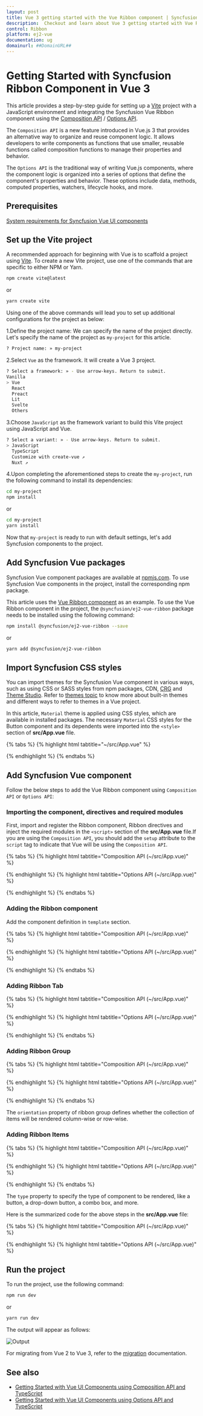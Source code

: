 ```yaml
---
layout: post
title: Vue 3 getting started with the Vue Ribbon component | Syncfusion
description:  Checkout and learn about Vue 3 getting started with Vue Ribbon component of Syncfusion Essential JS 2 and more.
control: Ribbon
platform: ej2-vue
documentation: ug
domainurl: ##DomainURL##
---
```


# Getting Started with Syncfusion Ribbon Component in Vue 3

This article provides a step-by-step guide for setting up a [Vite](https://vitejs.dev/) project with a JavaScript environment and integrating the Syncfusion Vue Ribbon component using the [Composition API](https://vuejs.org/guide/introduction.html#composition-api) / [Options API](https://vuejs.org/guide/introduction.html#options-api).

The `Composition API` is a new feature introduced in Vue.js 3 that provides an alternative way to organize and reuse component logic. It allows developers to write components as functions that use smaller, reusable functions called composition functions to manage their properties and behavior.

The `Options API` is the traditional way of writing Vue.js components, where the component logic is organized into a series of options that define the component's properties and behavior. These options include data, methods, computed properties, watchers, lifecycle hooks, and more.

## Prerequisites

[System requirements for Syncfusion Vue UI components](https://ej2.syncfusion.com/vue/documentation/system-requirements/)

## Set up the Vite project

A recommended approach for beginning with Vue is to scaffold a project using [Vite](https://vitejs.dev/). To create a new Vite project, use one of the commands that are specific to either NPM or Yarn.

```bash
npm create vite@latest
```

or

```bash
yarn create vite
```

Using one of the above commands will lead you to set up additional configurations for the project as below:

1.Define the project name: We can specify the name of the project directly. Let's specify the name of the project as `my-project` for this article.

```bash
? Project name: » my-project
```

2.Select `Vue` as the framework. It will create a Vue 3 project.

```bash
? Select a framework: » - Use arrow-keys. Return to submit.
Vanilla
> Vue
  React
  Preact
  Lit
  Svelte
  Others
```

3.Choose `JavaScript` as the framework variant to build this Vite project using JavaScript and Vue.

```bash
? Select a variant: » - Use arrow-keys. Return to submit.
> JavaScript
  TypeScript
  Customize with create-vue ↗
  Nuxt ↗
```

4.Upon completing the aforementioned steps to create the `my-project`, run the following command to install its dependencies:

```bash
cd my-project
npm install
```

or

```bash
cd my-project
yarn install
```

Now that `my-project` is ready to run with default settings, let's add Syncfusion components to the project.

## Add Syncfusion Vue packages

Syncfusion Vue component packages are available at [npmjs.com](https://www.npmjs.com/search?q=ej2-vue). To use Syncfusion Vue components in the project, install the corresponding npm package.

This article uses the [Vue Ribbon component](https://www.syncfusion.com/vue-components/vue-ribbon) as an example. To use the Vue Ribbon component in the project, the `@syncfusion/ej2-vue-ribbon` package needs to be installed using the following command:

```bash
npm install @syncfusion/ej2-vue-ribbon --save
```

or

```bash
yarn add @syncfusion/ej2-vue-ribbon
```

## Import Syncfusion CSS styles

You can import themes for the Syncfusion Vue component in various ways, such as using CSS or SASS styles from npm packages, CDN, [CRG](https://ej2.syncfusion.com/javascript/documentation/common/custom-resource-generator/) and [Theme Studio](https://ej2.syncfusion.com/vue/documentation/appearance/theme-studio/). Refer to [themes topic](https://ej2.syncfusion.com/vue/documentation/appearance/theme/) to know more about built-in themes and different ways to refer to themes in a Vue project.

In this article, `Material` theme is applied using CSS styles, which are available in installed packages. The necessary `Material` CSS styles for the Button component and its dependents were imported into the `<style>` section of **src/App.vue** file.

{% tabs %}
{% highlight html tabtitle="~/src/App.vue" %}

<style>
  @import "../node_modules/@syncfusion/ej2-base/styles/material.css";
  @import "../node_modules/@syncfusion/ej2-buttons/styles/material.css";  
  @import "../node_modules/@syncfusion/ej2-popups/styles/material.css";
  @import "../node_modules/@syncfusion/ej2-splitbuttons/styles/material.css";
  @import "../node_modules/@syncfusion/ej2-inputs/styles/material.css";
  @import "../node_modules/@syncfusion/ej2-lists/styles/material.css";
  @import "../node_modules/@syncfusion/ej2-dropdowns/styles/material.css";
  @import "../node_modules/@syncfusion/ej2-navigations/styles/material.css";
  @import "../node_modules/@syncfusion/ej2-vue-ribbon/styles/material.css";
</style>

{% endhighlight %}
{% endtabs %}

## Add Syncfusion Vue component

Follow the below steps to add the Vue Ribbon component using `Composition API` or `Options API`:

### Importing the component, directives and required modules

First, import and register the Ribbon component, Ribbon directives and inject the required modules in the `<script>` section of the **src/App.vue** file.If you are using the `Composition API`, you should add the `setup` attribute to the `script` tag to indicate that Vue will be using the `Composition API`.

{% tabs %}
{% highlight html tabtitle="Composition API (~/src/App.vue)" %}

<script setup> 
  //Component, Directives registeration
  import { RibbonComponent as EjsRibbon, RibbonGroupDirective as ERibbonGroup, RibbonGroupsDirective as ERibbonGroups, RibbonCollectionsDirective as ERibbonCollections, RibbonCollectionDirective as ERibbonCollection, RibbonItemsDirective as ERibbonItems, RibbonItemDirective as ERibbonItems, RibbonTabsDirective as ERibbonTabs, RibbonTabDirective as ERibbonTab, RibbonFileMenu, RibbonColorPicker } from "@syncfusion/ej2-vue-ribbon";
  import { provide } from "vue";
  const ribbon = [RibbonFileMenu, RibbonColorPicker];
  provide('ribbon', ribbon);
</script> 

{% endhighlight %}
{% highlight html tabtitle="Options API (~/src/App.vue)" %}

<script> 
  import { RibbonComponent, RibbonGroupDirective, RibbonGroupsDirective, RibbonCollectionsDirective, RibbonCollectionDirective, RibbonItemsDirective, RibbonItemDirective, RibbonTabsDirective, RibbonTabDirective,RibbonFileMenu, RibbonColorPicker } from "@syncfusion/ej2-vue-ribbon";
    //Component, Directives registeration
  export default {
      components: {
        'ejs-ribbon' : RibbonComponent,
        'e-ribbon-tabs': RibbonTabsDirective,
        'e-ribbon-tab': RibbonTabDirective,
        'e-ribbon-groups': RibbonGroupsDirective,
        'e-ribbon-group': RibbonGroupDirective,
        'e-ribbon-collections': RibbonCollectionsDirective,
        'e-ribbon-collection': RibbonCollectionDirective,
        'e-ribbon-items': RibbonItemsDirective,
        'e-ribbon-item': RibbonItemDirective
      },
      provide: {
      ribbon: [RibbonFileMenu, RibbonColorPicker]
    }
  }
</script> 

{% endhighlight %}
{% endtabs %}

### Adding the Ribbon component

Add the component definition in `template` section.

{% tabs %}
{% highlight html tabtitle="Composition API (~/src/App.vue)" %}

<template>
  <ejs-ribbon id="ribbon"></ejs-ribbon>
</template>

<script setup>
  import { RibbonComponent as EjsRibbon} from "@syncfusion/ej2-vue-ribbon";
</script>
<style>
  @import "../node_modules/@syncfusion/ej2-base/styles/material.css";
  @import "../node_modules/@syncfusion/ej2-buttons/styles/material.css";  
  @import "../node_modules/@syncfusion/ej2-popups/styles/material.css";
  @import "../node_modules/@syncfusion/ej2-splitbuttons/styles/material.css";
  @import "../node_modules/@syncfusion/ej2-inputs/styles/material.css";
  @import "../node_modules/@syncfusion/ej2-lists/styles/material.css";
  @import "../node_modules/@syncfusion/ej2-dropdowns/styles/material.css";
  @import "../node_modules/@syncfusion/ej2-navigations/styles/material.css";
  @import "../node_modules/@syncfusion/ej2-vue-ribbon/styles/material.css";
</style>
{% endhighlight %}
{% highlight html tabtitle="Options API (~/src/App.vue)" %}

<template>
  <ejs-ribbon id="ribbon"></ejs-ribbon>
</template>

<script>
  import { RibbonComponent } from "@syncfusion/ej2-vue-ribbon";
  export default {
    components: {
      "ejs-ribbon": RibbonComponent
    }
  }
</script>
<style>
  @import "../node_modules/@syncfusion/ej2-base/styles/material.css";
  @import "../node_modules/@syncfusion/ej2-buttons/styles/material.css";  
  @import "../node_modules/@syncfusion/ej2-popups/styles/material.css";
  @import "../node_modules/@syncfusion/ej2-splitbuttons/styles/material.css";
  @import "../node_modules/@syncfusion/ej2-inputs/styles/material.css";
  @import "../node_modules/@syncfusion/ej2-lists/styles/material.css";
  @import "../node_modules/@syncfusion/ej2-dropdowns/styles/material.css";
  @import "../node_modules/@syncfusion/ej2-navigations/styles/material.css";
  @import "../node_modules/@syncfusion/ej2-vue-ribbon/styles/material.css";
</style>

{% endhighlight %}
{% endtabs %}

### Adding Ribbon Tab

{% tabs %}
{% highlight html tabtitle="Composition API (~/src/App.vue)" %}
<template>
  <ejs-ribbon id="ribbon">
    <e-ribbon-tabs>
      <e-ribbon-tab header="Home"></e-ribbon-tab>
    </e-ribbon-tabs>
  </ejs-ribbon>
</template>

<script setup>
  import { RibbonComponent as EjsRibbon, RibbonTabsDirective as ERibbonTabs, RibbonTabDirective as ERibbonTab } from "@syncfusion/ej2-vue-ribbon";
</script>
<style>
  @import "../node_modules/@syncfusion/ej2-base/styles/material.css";
  @import "../node_modules/@syncfusion/ej2-buttons/styles/material.css";  
  @import "../node_modules/@syncfusion/ej2-popups/styles/material.css";
  @import "../node_modules/@syncfusion/ej2-splitbuttons/styles/material.css";
  @import "../node_modules/@syncfusion/ej2-inputs/styles/material.css";
  @import "../node_modules/@syncfusion/ej2-lists/styles/material.css";
  @import "../node_modules/@syncfusion/ej2-dropdowns/styles/material.css";
  @import "../node_modules/@syncfusion/ej2-navigations/styles/material.css";
  @import "../node_modules/@syncfusion/ej2-vue-ribbon/styles/material.css";
</style>
{% endhighlight %}
{% highlight html tabtitle="Options API (~/src/App.vue)" %}

<template>
  <ejs-ribbon id="ribbon">
    <e-ribbon-tabs>
      <e-ribbon-tab header="Home"></e-ribbon-tab>
    </e-ribbon-tabs>
  </ejs-ribbon>
</template>

<script>
  import { RibbonComponent, RibbonTabsDirective, RibbonTabDirective } from "@syncfusion/ej2-vue-ribbon";
  export default {
    components: {
      "ejs-ribbon": RibbonComponent,
      'e-ribbon-tabs': RibbonTabsDirective,
      'e-ribbon-tab': RibbonTabDirective
    }
  }
</script>
<style>
  @import "../node_modules/@syncfusion/ej2-base/styles/material.css";
  @import "../node_modules/@syncfusion/ej2-buttons/styles/material.css";  
  @import "../node_modules/@syncfusion/ej2-popups/styles/material.css";
  @import "../node_modules/@syncfusion/ej2-splitbuttons/styles/material.css";
  @import "../node_modules/@syncfusion/ej2-inputs/styles/material.css";
  @import "../node_modules/@syncfusion/ej2-lists/styles/material.css";
  @import "../node_modules/@syncfusion/ej2-dropdowns/styles/material.css";
  @import "../node_modules/@syncfusion/ej2-navigations/styles/material.css";
  @import "../node_modules/@syncfusion/ej2-vue-ribbon/styles/material.css";
</style>

{% endhighlight %}
{% endtabs %}

### Adding Ribbon Group

{% tabs %}
{% highlight html tabtitle="Composition API (~/src/App.vue)" %}

<template>
  <ejs-ribbon id="ribbon">
    <e-ribbon-tabs>
      <e-ribbon-tab header="Home">
        <e-ribbon-groups>
          <e-ribbon-group header="Clipboard" orientation="Row"></e-ribbon-group>
        </e-ribbon-groups>
      </e-ribbon-tab>
    </e-ribbon-tabs>
  </ejs-ribbon>
</template>

<script setup>
  import { RibbonComponent as EjsRibbon, RibbonTabsDirective as EjsTabs, RibbonTabDirective as EjsTab, RibbonGroupDirective as EjsRibbonGroup, RibbonGroupsDirective as EjsRibbonGroups } from "@syncfusion/ej2-vue-ribbon";
</script>
<style>
  @import "../node_modules/@syncfusion/ej2-base/styles/material.css";
  @import "../node_modules/@syncfusion/ej2-buttons/styles/material.css";  
  @import "../node_modules/@syncfusion/ej2-popups/styles/material.css";
  @import "../node_modules/@syncfusion/ej2-splitbuttons/styles/material.css";
  @import "../node_modules/@syncfusion/ej2-inputs/styles/material.css";
  @import "../node_modules/@syncfusion/ej2-lists/styles/material.css";
  @import "../node_modules/@syncfusion/ej2-dropdowns/styles/material.css";
  @import "../node_modules/@syncfusion/ej2-navigations/styles/material.css";
  @import "../node_modules/@syncfusion/ej2-vue-ribbon/styles/material.css";
</style>

{% endhighlight %}
{% highlight html tabtitle="Options API (~/src/App.vue)" %}

<template>
  <ejs-ribbon id="ribbon">
    <e-ribbon-tabs>
      <e-ribbon-tab header="Home">
        <e-ribbon-groups>
          <e-ribbon-group header="Clipboard" orientation="Row"></e-ribbon-group>
        </e-ribbon-groups>
      </e-ribbon-tab>
    </e-ribbon-tabs>
  </ejs-ribbon>
</template>

<script>
  import { RibbonComponent, RibbonTabsDirective, RibbonTabDirective, RibbonGroupDirective, RibbonGroupsDirective } from "@syncfusion/ej2-vue-ribbon";
  export default {
    components: {
      "ejs-ribbon": RibbonComponent,
      'e-ribbon-tabs': RibbonTabsDirective,
      'e-ribbon-tab': RibbonTabDirective,
      'e-ribbon-groups': RibbonGroupsDirective,
      'e-ribbon-group': RibbonGroupDirective
    }
  }
</script>
<style>
  @import "../node_modules/@syncfusion/ej2-base/styles/material.css";
  @import "../node_modules/@syncfusion/ej2-buttons/styles/material.css";  
  @import "../node_modules/@syncfusion/ej2-popups/styles/material.css";
  @import "../node_modules/@syncfusion/ej2-splitbuttons/styles/material.css";
  @import "../node_modules/@syncfusion/ej2-inputs/styles/material.css";
  @import "../node_modules/@syncfusion/ej2-lists/styles/material.css";
  @import "../node_modules/@syncfusion/ej2-dropdowns/styles/material.css";
  @import "../node_modules/@syncfusion/ej2-navigations/styles/material.css";
  @import "../node_modules/@syncfusion/ej2-vue-ribbon/styles/material.css";
</style>

{% endhighlight %}
{% endtabs %}

The `orientation` property of ribbon group defines whether the collection of items will be rendered column-wise or row-wise.

### Adding Ribbon Items

{% tabs %}
{% highlight html tabtitle="Composition API (~/src/App.vue)" %}

<template>
  <ejs-ribbon id="ribbon">
    <e-ribbon-tabs>
      <e-ribbon-tab header="Home">
        <e-ribbon-groups>
          <e-ribbon-group header="Clipboard" orientation="Column">
            <e-ribbon-collections>
              <e-ribbon-collection id="paste-collection">
                <e-ribbon-items>
                  <e-ribbon-item type="SplitButton" :splitButtonSettings="pasteSettings"></e-ribbon-item>
                </e-ribbon-items>
              </e-ribbon-collection>
              <e-ribbon-collection id="cutcopy-collection">
                <e-ribbon-items>
                  <e-ribbon-item type="Button" :buttonSettings="cutButton"></e-ribbon-item>
                  <e-ribbon-item type="Button" :buttonSettings="copyButton"></e-ribbon-item>
                </e-ribbon-items>
              </e-ribbon-collection>
            </e-ribbon-collections>
          </e-ribbon-group>
        </e-ribbon-groups>
      </e-ribbon-tab>
    </e-ribbon-tabs>
  </ejs-ribbon>
</template>

<script setup>
  import { RibbonComponent as EjsRibbon, RibbonTabsDirective as ERibbonTabs, RibbonTabDirective as ERibbonTab, RibbonGroupDirective as ERibbonGroup, RibbonGroupsDirective as ERibbonGroups, RibbonCollectionsDirective as ERibbonCollections, RibbonCollectionDirective as ERibbonCollection, RibbonItemsDirective as ERibbonItems, RibbonItemDirective as ERibbonItem } from "@syncfusion/ej2-vue-ribbon";

  const pasteSettings = { 
    iconCss: "e-icons e-paste", content: "Paste",
    items: [{ text: "Keep Source Format" },
    { text: "Merge format" },
    { text: "Keep text only" }]
  }

  const cutButton = { iconCss: "e-icons e-cut", content: "Cut" }
  const copyButton = { iconCss: "e-icons e-copy", content: "Copy" }
  
</script>
<style>
  @import "../node_modules/@syncfusion/ej2-base/styles/material.css";
  @import "../node_modules/@syncfusion/ej2-buttons/styles/material.css";  
  @import "../node_modules/@syncfusion/ej2-popups/styles/material.css";
  @import "../node_modules/@syncfusion/ej2-splitbuttons/styles/material.css";
  @import "../node_modules/@syncfusion/ej2-inputs/styles/material.css";
  @import "../node_modules/@syncfusion/ej2-lists/styles/material.css";
  @import "../node_modules/@syncfusion/ej2-dropdowns/styles/material.css";
  @import "../node_modules/@syncfusion/ej2-navigations/styles/material.css";
  @import "../node_modules/@syncfusion/ej2-vue-ribbon/styles/material.css";
</style>

{% endhighlight %}
{% highlight html tabtitle="Options API (~/src/App.vue)" %}

<template>
  <ejs-ribbon id="ribbon">
    <e-ribbon-tabs>
      <e-ribbon-tab header="Home">
        <e-ribbon-groups>
          <e-ribbon-group header="Clipboard" orientation="Column">
            <e-ribbon-collections>
              <e-ribbon-collection id="paste-collection">
                <e-ribbon-items>
                  <e-ribbon-item type="SplitButton" :splitButtonSettings="pasteSettings"></e-ribbon-item>
                </e-ribbon-items>
              </e-ribbon-collection>
              <e-ribbon-collection id="cutcopy-collection">
                <e-ribbon-items>
                  <e-ribbon-item type="Button" :buttonSettings="cutButton"></e-ribbon-item>
                  <e-ribbon-item type="Button" :buttonSettings="copyButton"></e-ribbon-item>
                </e-ribbon-items>
              </e-ribbon-collection>
            </e-ribbon-collections>
          </e-ribbon-group>
        </e-ribbon-groups>
      </e-ribbon-tab>
    </e-ribbon-tabs>
  </ejs-ribbon>
</template>

<script>
  import { RibbonComponent, RibbonTabsDirective, RibbonTabDirective, RibbonGroupDirective, RibbonGroupsDirective, RibbonCollectionsDirective, RibbonCollectionDirective, RibbonItemsDirective, RibbonItemDirective } from "@syncfusion/ej2-vue-ribbon";
  export default {
    components: {
      "ejs-ribbon": RibbonComponent,
      'e-ribbon-tabs': RibbonTabsDirective,
      'e-ribbon-tab': RibbonTabDirective,
      'e-ribbon-groups': RibbonGroupsDirective,
      'e-ribbon-group': RibbonGroupDirective,
      'e-ribbon-collections': RibbonCollectionsDirective,
      'e-ribbon-collection': RibbonCollectionDirective,
      'e-ribbon-items': RibbonItemsDirective,
      'e-ribbon-item': RibbonItemDirective
    },    
    data: function () {
      return {
        pasteSettings:{ 
          iconCss: "e-icons e-paste", content: "Paste",
          items: [{ text: "Keep Source Format" }, { text: "Merge format" }, { text: "Keep text only" }]
        },
        cutButton:  { iconCss: "e-icons e-cut", content: "Cut" },
        copyButton:  { iconCss: "e-icons e-copy", content: "Copy" },
      };
    }
  }
  
</script>
<style>
  @import "../node_modules/@syncfusion/ej2-base/styles/material.css";
  @import "../node_modules/@syncfusion/ej2-buttons/styles/material.css";  
  @import "../node_modules/@syncfusion/ej2-popups/styles/material.css";
  @import "../node_modules/@syncfusion/ej2-splitbuttons/styles/material.css";
  @import "../node_modules/@syncfusion/ej2-inputs/styles/material.css";
  @import "../node_modules/@syncfusion/ej2-lists/styles/material.css";
  @import "../node_modules/@syncfusion/ej2-dropdowns/styles/material.css";
  @import "../node_modules/@syncfusion/ej2-navigations/styles/material.css";
  @import "../node_modules/@syncfusion/ej2-vue-ribbon/styles/material.css";
</style>

{% endhighlight %}
{% endtabs %}

The `type` property to specify the type of component to be rendered, like a button, a drop-down button, a combo box, and more.

Here is the summarized code for the above steps in the **src/App.vue** file:

{% tabs %}
{% highlight html tabtitle="Composition API (~/src/App.vue)" %}

<template>
  <ejs-ribbon :fileMenu="fileSettings">
    <e-ribbon-tabs>
      <e-ribbon-tab header="Home">
        <e-ribbon-groups>
          <e-ribbon-group header="Clipboard" groupIconCss="e-icons e-paste" :showLauncherIcon="true" >
            <e-ribbon-collections>
              <e-ribbon-collection>
                <e-ribbon-items>
                  <e-ribbon-item type="SplitButton" :allowedSizes="largeSize" :splitButtonSettings="pasteSettings" >
                  </e-ribbon-item>
                </e-ribbon-items>
              </e-ribbon-collection>
              <e-ribbon-collection>
                <e-ribbon-items>
                  <e-ribbon-item type="Button" :buttonSettings="cutButton">
                  </e-ribbon-item>
                  <e-ribbon-item type="Button" :buttonSettings="copyButton">
                  </e-ribbon-item>
                  <e-ribbon-item type="Button" :buttonSettings="formatButton">
                  </e-ribbon-item>
                </e-ribbon-items>
              </e-ribbon-collection>
            </e-ribbon-collections>
          </e-ribbon-group>
          <e-ribbon-group header="Font" orientation="Row" :enableGroupOverflow="true" :isCollapsible="false" groupIconCss="e-icons e-bold" cssClass="font-group" >
            <e-ribbon-collections>
              <e-ribbon-collection>
                <e-ribbon-items>
                  <e-ribbon-item type="ComboBox" :comboBoxSettings="styleOptions" >
                  </e-ribbon-item>
                  <e-ribbon-item type="ComboBox" :comboBoxSettings="sizeOptions">
                  </e-ribbon-item>
                </e-ribbon-items>
              </e-ribbon-collection>
              <e-ribbon-collection>
                <e-ribbon-items>
                  <e-ribbon-item type="ColorPicker" displayOptions="Simplified" :allowedSizes="smallSize" :colorPickerSettings="colorPicker" >
                  </e-ribbon-item>
                  <e-ribbon-item type="Button" :allowedSizes="smallSize" :buttonSettings="boldButton" >
                  </e-ribbon-item>
                  <e-ribbon-item type="Button" :allowedSizes="smallSize" :buttonSettings="italicButton">
                  </e-ribbon-item>
                  <e-ribbon-item type="Button" :allowedSizes="smallSize" :buttonSettings="underlineButton" >
                  </e-ribbon-item>
                  <e-ribbon-item type="Button" :allowedSizes="smallSize" :buttonSettings="strikethroughButton">
                  </e-ribbon-item>
                  <e-ribbon-item type="Button" :allowedSizes="smallSize" :buttonSettings="caseButton" >
                  </e-ribbon-item>
                </e-ribbon-items>
              </e-ribbon-collection>
            </e-ribbon-collections>
          </e-ribbon-group>
          <e-ribbon-group header="Editor" :isCollapsible="false" groupIconCss="e-icons e-edit" >
            <e-ribbon-collections>
              <e-ribbon-collection>
                <e-ribbon-items>
                  <e-ribbon-item type="Button" :allowedSizes="largeSize" :buttonSettings="editButton">
                  </e-ribbon-item>
                </e-ribbon-items>
              </e-ribbon-collection>
            </e-ribbon-collections>
          </e-ribbon-group>
        </e-ribbon-groups>
      </e-ribbon-tab>
      <e-ribbon-tab header="Insert">
        <e-ribbon-groups>
          <e-ribbon-group header="Tables" :isCollapsible=false>
            <e-ribbon-collections>
              <e-ribbon-collection>
                <e-ribbon-items>
                  <e-ribbon-item type="DropDown" :allowedSizes="largeSize" :dropDownSettings="tableSettings">
                  </e-ribbon-item>
                </e-ribbon-items>
              </e-ribbon-collection>
            </e-ribbon-collections>
          </e-ribbon-group>
          <e-ribbon-group header="Illustrations" id="illustration" orientation="Row" :enableGroupOverflow=true groupIconCss="e-icons e-image">
            <e-ribbon-collections>
              <e-ribbon-collection>
                <e-ribbon-items>
                  <e-ribbon-item type="Button" :buttonSettings="chartSettings">
                  </e-ribbon-item>
                </e-ribbon-items>
              </e-ribbon-collection>
            </e-ribbon-collections>
          </e-ribbon-group>
          <e-ribbon-group header="Media" :isCollapsible=false>
            <e-ribbon-collections>
              <e-ribbon-collection>
                <e-ribbon-items>
                  <e-ribbon-item type="Template" :itemTemplate="'ribbonTemplate'">
                    <template v-slot:ribbonTemplate = "{data}">
                      <span v-bind:class="'ribbonTemplate ' + data.activeSize"><span class="e-icons e-video"></span><span class="text">Video</span></span>
                    </template>
                  </e-ribbon-item>
                </e-ribbon-items>
              </e-ribbon-collection>
            </e-ribbon-collections>
          </e-ribbon-group>
        </e-ribbon-groups>
      </e-ribbon-tab>
      <e-ribbon-tab header="View">
        <e-ribbon-groups>
          <e-ribbon-group header="Views" orientation="Row" groupIconCss="e-icons e-print">
            <e-ribbon-collections>
              <e-ribbon-collection>
                <e-ribbon-items>
                  <e-ribbon-item type="Button" :buttonSettings="printSettings">
                  </e-ribbon-item>
                  <e-ribbon-item type="Button" :buttonSettings="layoutSettings">
                  </e-ribbon-item>
                </e-ribbon-items>
              </e-ribbon-collection>
            </e-ribbon-collections>
          </e-ribbon-group>
          <e-ribbon-group header="show" :isCollapsible=false>
            <e-ribbon-collections>
              <e-ribbon-collection>
                <e-ribbon-items>
                  <e-ribbon-item type="CheckBox" :checkBoxSettings="rulerSettings">
                  </e-ribbon-item>
                  <e-ribbon-item type="CheckBox" :checkBoxSettings="gridSettings">
                  </e-ribbon-item>
                  <e-ribbon-item type="CheckBox" :checkBoxSettings="navigationSettings">
                  </e-ribbon-item>
                </e-ribbon-items>
              </e-ribbon-collection>
            </e-ribbon-collections>
          </e-ribbon-group>
        </e-ribbon-groups>
      </e-ribbon-tab>
    </e-ribbon-tabs>
  </ejs-ribbon>
</template>

<script setup>
  import { RibbonComponent as EjsRibbon, RibbonFileMenu, RibbonItemSize, RibbonColorPicker, RibbonGroupDirective as ERibbonGroup, RibbonGroupsDirective as ERibbonGroups, RibbonCollectionsDirective as ERibbonCollections, RibbonCollectionDirective as ERibbonCollection, RibbonItemsDirective as ERibbonItems, RibbonItemDirective as ERibbonItem, RibbonTabsDirective as ERibbonTabs, RibbonTabDirective as ERibbonTab} from "@syncfusion/ej2-vue-ribbon";
  import { provide } from "vue";
  const ribbon = [RibbonFileMenu, RibbonColorPicker];
  provide('ribbon', ribbon);
  
  const largeSize = RibbonItemSize.Large;
  const smallSize = RibbonItemSize.Small;
  const fileSettings = {
    visible: true,
    menuItems: [
      { text: "New", iconCss: "e-icons e-file-new", id: "new" },
      { text: "Open", iconCss: "e-icons e-folder-open", id: "open" },
      { text: "Rename", iconCss: "e-icons e-rename", id: "rename" },
      { text: "Save as", iconCss: "e-icons e-save", id: "save" }
    ]
  };
  const pasteSettings = { 
    iconCss: "e-icons e-paste", content: "Paste",
    items: [{ text: "Keep Source Format" }, { text: "Merge format" }, { text: "Keep text only" }]
  };
  const cutButton = { iconCss: "e-icons e-cut", content: "Cut" };
  const copyButton = { iconCss: "e-icons e-copy", content: "Copy" };
  const formatButton = { iconCss: "e-icons e-format-painter", content: "Format Painter" };
  const styleOptions = {
    dataSource: ["Algerian", "Arial", "Calibri", "Cambria", "Cambria Math", "Courier New", "Candara", "Georgia", "Impact", "Segoe Print", "Segoe Script", "Segoe UI", "Symbol", "Times New Roman", "Verdana", "Windings" ],
    index: 3,
    width: "150px",
    allowFiltering: true
  };
  const sizeOptions = {
    dataSource: ["8", "9", "10", "11", "12", "14", "16", "18", "20", "22", "24", "26", "28", "36", "48", "72", "96" ],
    index: 4,
    width: "65px"
  };
  const boldButton = { iconCss: "e-icons e-bold", content: "Bold", isToggle: "true" };
  const italicButton = { iconCss: "e-icons e-italic", content: "Italic", isToggle: "true" };
  const underlineButton = { iconCss: "e-icons e-underline", content: "Underline", isToggle: "true" };
  const strikethroughButton = { iconCss: "e-icons e-strikethrough", content: "Strikethrough", isToggle: "true" };
  const caseButton = { iconCss: "e-icons e-change-case", content: "Change Case", isToggle: "true" };
  const colorPicker = { value: "#123456" };
  const editButton = { iconCss: "e-icons e-edit", content: "Editor" };
  const tableSettings = { 
    iconCss: "e-icons e-table", content: "Table", isDropDownButton: true,
    items: [{ text: "Insert Table" }, { text: "Draw Table" }, { text: "Convert Table" }, { text: "Excel SpreadSheet" }]
  };
  const chartSettings = { iconCss: "e-icons e-chart", content: "Chart" };
  const  printSettings = { iconCss: "e-icons e-print-layout", content: "Print Layout" };
  const  layoutSettings = { iconCss: "e-icons e-web-layout", content: "Web Layout" };
  const  rulerSettings =  { label: "Ruler", checked: false };
  const  gridSettings =  { label: "Gridlines", checked: false };
  const  navigationSettings =  { label: "Navigation Pane", checked: true };   

</script>

<style>
  @import "../node_modules/@syncfusion/ej2-base/styles/material.css";
  @import "../node_modules/@syncfusion/ej2-buttons/styles/material.css";  
  @import "../node_modules/@syncfusion/ej2-popups/styles/material.css";
  @import "../node_modules/@syncfusion/ej2-splitbuttons/styles/material.css";
  @import "../node_modules/@syncfusion/ej2-inputs/styles/material.css";
  @import "../node_modules/@syncfusion/ej2-lists/styles/material.css";
  @import "../node_modules/@syncfusion/ej2-dropdowns/styles/material.css";
  @import "../node_modules/@syncfusion/ej2-navigations/styles/material.css";
  @import "../node_modules/@syncfusion/ej2-vue-ribbon/styles/material.css";
  
  .ribbonTemplate {
    display: flex;
    align-items: center;
    justify-content: center;
    cursor: pointer;
  }

  .ribbonTemplate.Large {
    flex-direction: column;
  }

  .ribbonTemplate.Large .e-icons {
    font-size: 35px;
  }

  .ribbonTemplate.Medium .e-icons,
  .ribbonTemplate.Small .e-icons{
    font-size: 20px;
    margin: 15px 5px;
  }

  .ribbonTemplate.Small .text {
    display:none;
  }

  .font-group .e-ribbon-group-content {
    justify-content: center;
  }

</style>

{% endhighlight %}
{% highlight html tabtitle="Options API (~/src/App.vue)" %}

<template>
  <ejs-ribbon :fileMenu="fileSettings">
    <e-ribbon-tabs>
      <e-ribbon-tab header="Home">
        <e-ribbon-groups>
          <e-ribbon-group header="Clipboard" groupIconCss="e-icons e-paste" :showLauncherIcon="true" >
            <e-ribbon-collections>
              <e-ribbon-collection>
                <e-ribbon-items>
                  <e-ribbon-item type="SplitButton" :allowedSizes="largeSize" :splitButtonSettings="pasteSettings" >
                  </e-ribbon-item>
                </e-ribbon-items>
              </e-ribbon-collection>
              <e-ribbon-collection>
                <e-ribbon-items>
                  <e-ribbon-item type="Button" :buttonSettings="cutButton">
                  </e-ribbon-item>
                  <e-ribbon-item type="Button" :buttonSettings="copyButton">
                  </e-ribbon-item>
                  <e-ribbon-item type="Button" :buttonSettings="formatButton">
                  </e-ribbon-item>
                </e-ribbon-items>
              </e-ribbon-collection>
            </e-ribbon-collections>
          </e-ribbon-group>
          <e-ribbon-group header="Font" orientation="Row" :enableGroupOverflow="true" :isCollapsible="false" groupIconCss="e-icons e-bold" cssClass="font-group" >
            <e-ribbon-collections>
              <e-ribbon-collection>
                <e-ribbon-items>
                  <e-ribbon-item type="ComboBox" :comboBoxSettings="styleOptions" >
                  </e-ribbon-item>
                  <e-ribbon-item type="ComboBox" :comboBoxSettings="sizeOptions">
                  </e-ribbon-item>
                </e-ribbon-items>
              </e-ribbon-collection>
              <e-ribbon-collection>
                <e-ribbon-items>
                  <e-ribbon-item type="ColorPicker" displayOptions="Simplified" :allowedSizes="smallSize" :colorPickerSettings="colorPicker" >
                  </e-ribbon-item>
                  <e-ribbon-item type="Button" :allowedSizes="smallSize" :buttonSettings="boldButton" >
                  </e-ribbon-item>
                  <e-ribbon-item type="Button" :allowedSizes="smallSize" :buttonSettings="italicButton">
                  </e-ribbon-item>
                  <e-ribbon-item type="Button" :allowedSizes="smallSize" :buttonSettings="underlineButton" >
                  </e-ribbon-item>
                  <e-ribbon-item type="Button" :allowedSizes="smallSize" :buttonSettings="strikethroughButton">
                  </e-ribbon-item>
                  <e-ribbon-item type="Button" :allowedSizes="smallSize" :buttonSettings="caseButton" >
                  </e-ribbon-item>
                </e-ribbon-items>
              </e-ribbon-collection>
            </e-ribbon-collections>
          </e-ribbon-group>
          <e-ribbon-group header="Editor" :isCollapsible="false" groupIconCss="e-icons e-edit" >
            <e-ribbon-collections>
              <e-ribbon-collection>
                <e-ribbon-items>
                  <e-ribbon-item type="Button" :allowedSizes="largeSize" :buttonSettings="editButton">
                  </e-ribbon-item>
                </e-ribbon-items>
              </e-ribbon-collection>
            </e-ribbon-collections>
          </e-ribbon-group>
        </e-ribbon-groups>
      </e-ribbon-tab>
      <e-ribbon-tab header="Insert">
        <e-ribbon-groups>
          <e-ribbon-group header="Tables" :isCollapsible=false>
            <e-ribbon-collections>
              <e-ribbon-collection>
                <e-ribbon-items>
                  <e-ribbon-item type="DropDown" :allowedSizes="largeSize" :dropDownSettings="tableSettings">
                  </e-ribbon-item>
                </e-ribbon-items>
              </e-ribbon-collection>
            </e-ribbon-collections>
          </e-ribbon-group>
          <e-ribbon-group header="Illustrations" id="illustration" orientation="Row" :enableGroupOverflow=true groupIconCss="e-icons e-image">
            <e-ribbon-collections>
              <e-ribbon-collection>
                <e-ribbon-items>
                  <e-ribbon-item type="Button" :buttonSettings="chartSettings">
                  </e-ribbon-item>
                </e-ribbon-items>
              </e-ribbon-collection>
            </e-ribbon-collections>
          </e-ribbon-group>
          <e-ribbon-group header="Media" :isCollapsible=false>
            <e-ribbon-collections>
              <e-ribbon-collection>
                <e-ribbon-items>
                  <e-ribbon-item type="Template" :itemTemplate="'ribbonTemplate'">
                    <template v-slot:ribbonTemplate = "{data}">
                      <span v-bind:class="'ribbonTemplate ' + data.activeSize"><span class="e-icons e-video"></span><span class="text">Video</span></span>
                    </template>
                  </e-ribbon-item>
                </e-ribbon-items>
              </e-ribbon-collection>
            </e-ribbon-collections>
          </e-ribbon-group>
        </e-ribbon-groups>
      </e-ribbon-tab>
      <e-ribbon-tab header="View">
        <e-ribbon-groups>
          <e-ribbon-group header="Views" orientation="Row" groupIconCss="e-icons e-print">
            <e-ribbon-collections>
              <e-ribbon-collection>
                <e-ribbon-items>
                  <e-ribbon-item type="Button" :buttonSettings="printSettings">
                  </e-ribbon-item>
                  <e-ribbon-item type="Button" :buttonSettings="layoutSettings">
                  </e-ribbon-item>
                </e-ribbon-items>
              </e-ribbon-collection>
            </e-ribbon-collections>
          </e-ribbon-group>
          <e-ribbon-group header="show" :isCollapsible=false>
            <e-ribbon-collections>
              <e-ribbon-collection>
                <e-ribbon-items>
                  <e-ribbon-item type="CheckBox" :checkBoxSettings="rulerSettings">
                  </e-ribbon-item>
                  <e-ribbon-item type="CheckBox" :checkBoxSettings="gridSettings">
                  </e-ribbon-item>
                  <e-ribbon-item type="CheckBox" :checkBoxSettings="navigationSettings">
                  </e-ribbon-item>
                </e-ribbon-items>
              </e-ribbon-collection>
            </e-ribbon-collections>
          </e-ribbon-group>
        </e-ribbon-groups>
      </e-ribbon-tab>
    </e-ribbon-tabs>
  </ejs-ribbon>
</template>

<script>
  import { RibbonComponent, RibbonFileMenu, RibbonItemSize, RibbonColorPicker, RibbonGroupDirective, RibbonGroupsDirective, RibbonCollectionsDirective, RibbonCollectionDirective, RibbonItemsDirective, RibbonItemDirective, RibbonTabsDirective, RibbonTabDirective } from "@syncfusion/ej2-vue-ribbon";
  export default {
    components: {
      "ejs-ribbon": RibbonComponent,
      'e-ribbon-tabs': RibbonTabsDirective,
      'e-ribbon-tab': RibbonTabDirective,
      'e-ribbon-groups': RibbonGroupsDirective,
      'e-ribbon-group': RibbonGroupDirective,
      'e-ribbon-collections': RibbonCollectionsDirective,
      'e-ribbon-collection': RibbonCollectionDirective,
      'e-ribbon-items': RibbonItemsDirective,
      'e-ribbon-item': RibbonItemDirective
    },
    provide: {
      ribbon: [RibbonFileMenu, RibbonColorPicker]
    },  
    data: function () {
      return {
        largeSize: RibbonItemSize.Large,
        smallSize: RibbonItemSize.Small,
        fileSettings: {
          visible: true,
          menuItems: [
            { text: "New", iconCss: "e-icons e-file-new", id: "new" },
            { text: "Open", iconCss: "e-icons e-folder-open", id: "open" },
            { text: "Rename", iconCss: "e-icons e-rename", id: "rename" },
            { text: "Save as", iconCss: "e-icons e-save", id: "save" }
          ]
        },
        pasteSettings:{ 
          iconCss: "e-icons e-paste", content: "Paste",
          items: [{ text: "Keep Source Format" }, { text: "Merge format" }, { text: "Keep text only" }]
        },
        cutButton:  { iconCss: "e-icons e-cut", content: "Cut" },
        copyButton:  { iconCss: "e-icons e-copy", content: "Copy" },
        formatButton:  { iconCss: "e-icons e-format-painter", content: "Format Painter" },
        styleOptions: {
          dataSource: ["Algerian", "Arial", "Calibri", "Cambria", "Cambria Math", "Courier New", "Candara", "Georgia", "Impact", "Segoe Print", "Segoe Script", "Segoe UI", "Symbol", "Times New Roman", "Verdana", "Windings" ],
          index: 3,
          width: "150px",
          allowFiltering: true
        },
        sizeOptions: {
          dataSource: ["8", "9", "10", "11", "12", "14", "16", "18", "20", "22", "24", "26", "28", "36", "48", "72", "96" ],
          index: 4,
          width: "65px"
        },
        boldButton:  { iconCss: "e-icons e-bold", content: "Bold", isToggle: "true" },
        italicButton:  { iconCss: "e-icons e-italic", content: "Italic", isToggle: "true" },
        underlineButton:  { iconCss: "e-icons e-underline", content: "Underline", isToggle: "true" },
        strikethroughButton:  { iconCss: "e-icons e-strikethrough", content: "Strikethrough", isToggle: "true" },
        caseButton:  { iconCss: "e-icons e-change-case", content: "Change Case", isToggle: "true" },
        colorPicker: {value: "#123456" },
        editButton: { iconCss: "e-icons e-edit", content: "Editor" },
        tableSettings:{ 
          iconCss: "e-icons e-table", content: "Table", isDropDownButton: true,
          items: [{ text: "Insert Table" }, { text: "Draw Table" }, { text: "Convert Table" }, { text: "Excel SpreadSheet" }]
        },
        chartSettings: { iconCss: "e-icons e-chart", content: "Chart" },
        printSettings: { iconCss: "e-icons e-print-layout", content: "Print Layout" },
        layoutSettings: { iconCss: "e-icons e-web-layout", content: "Web Layout" },
        rulerSettings:  { label: "Ruler", checked: false },
        gridSettings:  { label: "Gridlines", checked: false },
        navigationSettings:  { label: "Navigation Pane", checked: true },      
      };
    }
  };
</script>

<style>
  @import "../node_modules/@syncfusion/ej2-base/styles/material.css";
  @import "../node_modules/@syncfusion/ej2-buttons/styles/material.css";  
  @import "../node_modules/@syncfusion/ej2-popups/styles/material.css";
  @import "../node_modules/@syncfusion/ej2-splitbuttons/styles/material.css";
  @import "../node_modules/@syncfusion/ej2-inputs/styles/material.css";
  @import "../node_modules/@syncfusion/ej2-lists/styles/material.css";
  @import "../node_modules/@syncfusion/ej2-dropdowns/styles/material.css";
  @import "../node_modules/@syncfusion/ej2-navigations/styles/material.css";
  @import "../node_modules/@syncfusion/ej2-vue-ribbon/styles/material.css";
  
  .ribbonTemplate {
    display: flex;
    align-items: center;
    justify-content: center;
    cursor: pointer;
  }

  .ribbonTemplate.Large {
    flex-direction: column;
  }

  .ribbonTemplate.Large .e-icons {
    font-size: 35px;
  }

  .ribbonTemplate.Medium .e-icons,
  .ribbonTemplate.Small .e-icons{
    font-size: 20px;
    margin: 15px 5px;
  }

  .ribbonTemplate.Small .text {
    display:none;
  }

  .font-group .e-ribbon-group-content {
    justify-content: center;
  }

</style>

## Run the project

To run the project, use the following command:

```bash
npm run dev
```

or

```bash
yarn run dev
```

The output will appear as follows:

![Output](./images/ribbon.png)


For migrating from Vue 2 to Vue 3, refer to the [migration](https://ej2.syncfusion.com/vue/documentation/getting-started/vue3-tutorial/#migration-from-vue-2-to-vue-3) documentation.

## See also

* [Getting Started with Vue UI Components using Composition API and TypeScript](../getting-started/vue-3-ts-composition.md)
* [Getting Started with Vue UI Components using Options API and TypeScript](../getting-started/vue-3-ts-options.md)
